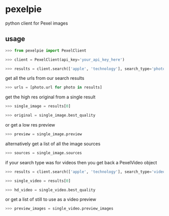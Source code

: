 # pexelpie
python client for Pexel images

## usage

```python
>>> from pexelpie import PexelClient

>>> client = PexelClient(api_key='your_api_key_here')

>>> results = client.search(['apple', 'technology'], search_type='photo')

```

get all the urls from our search results
```python
>>> urls = [photo.url for photo in results]
```
get the high res original from a single result
```python
>>> single_image = results[0]

>>> original = single_image.best_quality
```
or get a low res preview
```python
>>> preview = single_image.preview
```
alternatively get a list of all the image sources
```python
>>> sources = single_image.sources
```
if your search type was for videos then you get back a PexelVideo object
```python
>>> results = client.search(['apple', 'technology'], search_type='video')

>>> single_video = results[0]

>>> hd_video = single_video.best_quality

```
or get a list of still to use as a video preview
```python
>>> preview_images = single_video.preview_images
```
